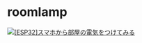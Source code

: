 # roomlamp

[![[ESP32]スマホから部屋の電気をつけてみる](http://img.youtube.com/vi/o-EPB7V9V-Y/0.jpg)](https://www.youtube.com/watch?v=o-EPB7V9V-Y)
